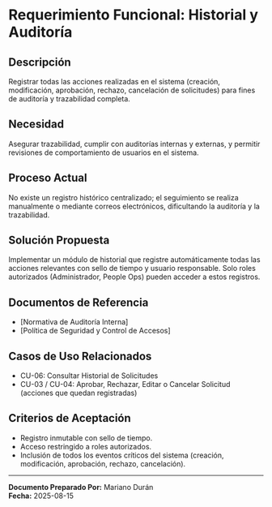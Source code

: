 # Requerimiento Funcional: Historial y Auditoría

## Descripción

Registrar todas las acciones realizadas en el sistema (creación, modificación, aprobación, rechazo, cancelación de solicitudes) para fines de auditoría y trazabilidad completa.

## Necesidad

Asegurar trazabilidad, cumplir con auditorías internas y externas, y permitir revisiones de comportamiento de usuarios en el sistema.

## Proceso Actual

No existe un registro histórico centralizado; el seguimiento se realiza manualmente o mediante correos electrónicos, dificultando la auditoría y la trazabilidad.

## Solución Propuesta

Implementar un módulo de historial que registre automáticamente todas las acciones relevantes con sello de tiempo y usuario responsable. Solo roles autorizados (Administrador, People Ops) pueden acceder a estos registros.

## Documentos de Referencia

- [Normativa de Auditoría Interna]  
- [Política de Seguridad y Control de Accesos]

## Casos de Uso Relacionados

- CU-06: Consultar Historial de Solicitudes  
- CU-03 / CU-04: Aprobar, Rechazar, Editar o Cancelar Solicitud (acciones que quedan registradas)

## Criterios de Aceptación

- Registro inmutable con sello de tiempo.  
- Acceso restringido a roles autorizados.  
- Inclusión de todos los eventos críticos del sistema (creación, modificación, aprobación, rechazo, cancelación).

---

**Documento Preparado Por:** Mariano Durán  
**Fecha:** 2025-08-15
